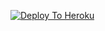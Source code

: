 [![Deploy To Heroku](https://www.herokucdn.com/deploy/button.svg)](https://heroku.com/deploy?template=https://github.com/harat75/Txt-leech)
